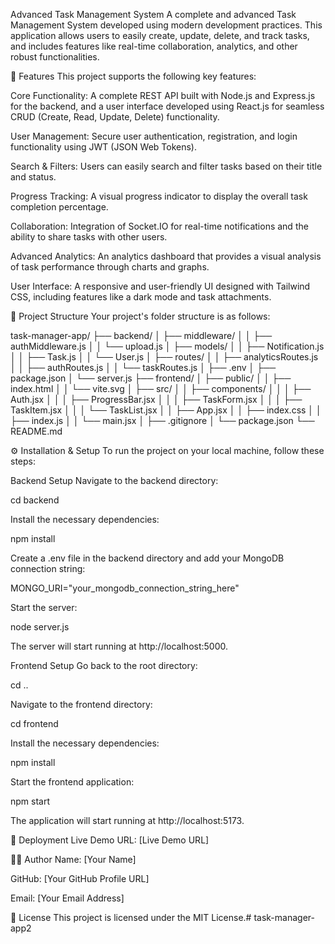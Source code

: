 Advanced Task Management System
A complete and advanced Task Management System developed using modern development practices. This application allows users to easily create, update, delete, and track tasks, and includes features like real-time collaboration, analytics, and other robust functionalities.

🌟 Features
This project supports the following key features:

Core Functionality: A complete REST API built with Node.js and Express.js for the backend, and a user interface developed using React.js for seamless CRUD (Create, Read, Update, Delete) functionality.

User Management: Secure user authentication, registration, and login functionality using JWT (JSON Web Tokens).

Search & Filters: Users can easily search and filter tasks based on their title and status.

Progress Tracking: A visual progress indicator to display the overall task completion percentage.

Collaboration: Integration of Socket.IO for real-time notifications and the ability to share tasks with other users.

Advanced Analytics: An analytics dashboard that provides a visual analysis of task performance through charts and graphs.

User Interface: A responsive and user-friendly UI designed with Tailwind CSS, including features like a dark mode and task attachments.

📁 Project Structure
Your project's folder structure is as follows:

task-manager-app/
├── backend/
│   ├── middleware/
│   │   ├── authMiddleware.js
│   │   └── upload.js
│   ├── models/
│   │   ├── Notification.js
│   │   ├── Task.js
│   │   └── User.js
│   ├── routes/
│   │   ├── analyticsRoutes.js
│   │   ├── authRoutes.js
│   │   └── taskRoutes.js
│   ├── .env
│   ├── package.json
│   └── server.js
├── frontend/
│   ├── public/
│   │   ├── index.html
│   │   └── vite.svg
│   ├── src/
│   │   ├── components/
│   │   │   ├── Auth.jsx
│   │   │   ├── ProgressBar.jsx
│   │   │   ├── TaskForm.jsx
│   │   │   ├── TaskItem.jsx
│   │   │   └── TaskList.jsx
│   │   ├── App.jsx
│   │   ├── index.css
│   │   ├── index.js
│   │   └── main.jsx
│   ├── .gitignore
│   └── package.json
└── README.md

⚙️ Installation & Setup
To run the project on your local machine, follow these steps:

Backend Setup
Navigate to the backend directory:

cd backend

Install the necessary dependencies:

npm install

Create a .env file in the backend directory and add your MongoDB connection string:

MONGO_URI="your_mongodb_connection_string_here"

Start the server:

node server.js

The server will start running at http://localhost:5000.

Frontend Setup
Go back to the root directory:

cd ..

Navigate to the frontend directory:

cd frontend

Install the necessary dependencies:

npm install

Start the frontend application:

npm start

The application will start running at http://localhost:5173.

🚀 Deployment
Live Demo URL: [Live Demo URL]

👨‍💻 Author
Name: [Your Name]

GitHub: [Your GitHub Profile URL]

Email: [Your Email Address]

📜 License
This project is licensed under the MIT License.# task-manager-app2
